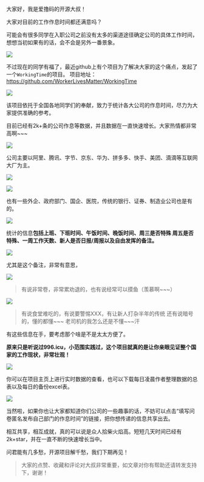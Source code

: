 大家好，我是爱撸码的开源大叔！

大家对目前的工作作息时间都还满意吗？

可能会有很多同学在入职公司之前没有太多的渠道途径确定公司的具体工作时间，想想当初如果有的话，会不会是另外一番景象。

![](https://files.mdnice.com/user/20902/6b901e59-7451-4be6-b846-d02561f3617e.jpg)


不过现在的同学有福了，最近github上有个项目为了解决大家的这个痛点，发起了一个`WorkingTime`的项目。
项目地址：https://github.com/WorkerLivesMatter/WorkingTime


![](https://files.mdnice.com/user/20902/e7cec02d-7266-4275-bd85-07a59637d074.jpg)

该项目依托于全国各地同学们的奉献，致力于统计各大公司的作息时间，尽力为大家提供准确的参考。

目前已经有2k+条的公司作息等数据，并且数据在一直快速增长。大家热情都非常高啊~~~


![](https://files.mdnice.com/user/20902/52b3e935-1971-41ee-9e02-43fedc733a89.jpg)


公司主要以阿里、腾讯、字节、京东、华为、拼多多、快手、美团、滴滴等互联网大厂为主。


![](https://files.mdnice.com/user/20902/e59cff3e-f6f8-4d29-88d4-b33786c552f0.jpg)


![](https://files.mdnice.com/user/20902/d06c5c2d-f534-45ac-9335-ff956284cfe8.jpg)


也有一些外企、政府部门、国企、医院，传统的银行、证券、制造业公司也是有的。


![](https://files.mdnice.com/user/20902/f4a997eb-3eb0-46df-b8cb-7d28c2e62c81.jpg)


统计的信息**包括上班、下班时间、午饭时间、晚饭时间、周三是否特殊	周五是否特殊、一周工作天数、新人是否日报/周报以及自由发挥的备注。**


![](https://files.mdnice.com/user/20902/d0680e35-7203-44d3-8fae-ac0cae00e8d1.jpg)



尤其是这个备注，非常有意思，


![](https://files.mdnice.com/user/20902/b90748f9-4176-41f1-bec5-82cb3d02e30b.jpg)


> 有说非常卷，非常累劝退的，也有说经常可以摸鱼（羡慕啊~~~）


![](https://files.mdnice.com/user/20902/36bca16d-4bd7-4a90-a45f-6c4762caf1e5.jpg)


> 有说食堂难吃的，有说要警惕XXX，有让新人打杂半年的传统
还有说暗号的，懂的都懂~~~ 老司机的我怎么还是不懂~~~汗



有这些信息在手，要考虑那个啥是不是太太方便了。


**原来只是听说过996.icu，小范围实践过，这个项目就真的是让你亲眼见证整个国家的工作现状，非常壮观！**


![](https://files.mdnice.com/user/20902/ddadf283-3907-4e80-9415-f768803e56c5.jpg)


你可以在项目主页上进行实时数据的查看，也可以下载每日凌晨作者整理数据的总表以及每日的备份excel表。


![](https://files.mdnice.com/user/20902/b0114c3a-8ce2-4639-855c-256a942e0d34.jpg)


当然啦，如果你也让大家都知道你们公司的一些趣事的话，不妨可以点击“填写问卷匿名发布自己部门的作息时间”的链接，把你想传递的信息共享出去。


相互共享，相互成就，真的可以说是众人拾柴火焰高。短短几天时间已经有2k+star，并在一直不断的快速增长当中。


问君能有几多愁，开源项目解千愁，我们下期再见！

> 大家的点赞、收藏和评论对大叔非常重要，如文章对你有帮助还请转发支持下，谢谢！




